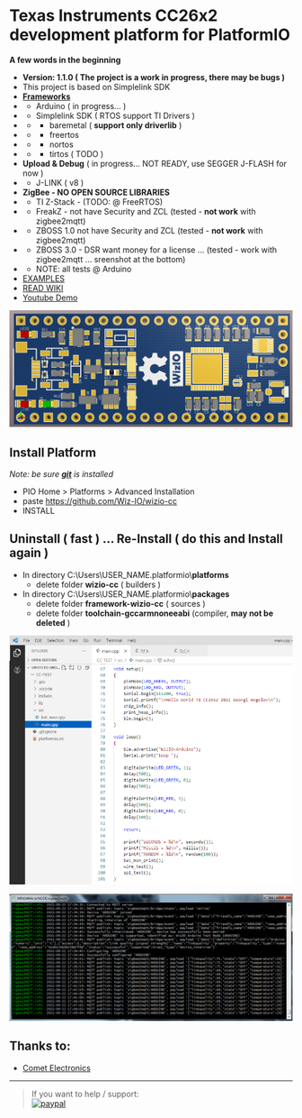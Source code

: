 # Texas Instruments CC26x2<br> development platform for PlatformIO

**A few words in the beginning**
* **Version: 1.1.0 ( The project is a work in progress, there may be bugs )**
* This project is based on Simplelink SDK
* **[Frameworks](https://github.com/Wiz-IO/framework-wizio-cc)**
* * Arduino ( in progress... )
* * Simplelink SDK ( RTOS support TI Drivers )
* * * baremetal ( **support only driverlib** )
* * * freertos 
* * * nortos
* * * tirtos ( TODO )
* **Upload & Debug** ( in progress... NOT READY, use SEGGER J-FLASH for now )
* * J-LINK ( v8 )
* **ZigBee - NO OPEN SOURCE LIBRARIES**
* * TI Z-Stack - (TODO: @ FreeRTOS)
* * FreakZ - not have Security and ZCL (tested -  **not work** with zigbee2mqtt)
* * ZBOSS 1.0 not have Security and ZCL (tested -  **not work** with zigbee2mqtt)
* * ZBOSS 3.0 - DSR want money for a license ... (tested - work with zigbee2mqtt ... sreenshot at the bottom)
* * NOTE: all tests @ Arduino
* [EXAMPLES](https://github.com/Wiz-IO/examples-wizio-cc)
* [READ WIKI](https://github.com/Wiz-IO/wizio-cc/wiki)
* [Youtube Demo](https://www.youtube.com/watch?v=GS83TT35M40)

![pico](https://raw.githubusercontent.com/Wiz-IO/LIB/master/images/Arduino-CC2652.jpg)

## Install Platform
_Note: be sure [**git**](https://git-scm.com/downloads) is installed_
* PIO Home > Platforms > Advanced Installation 
* paste https://github.com/Wiz-IO/wizio-cc
* INSTALL

## Uninstall ( fast ) ... Re-Install ( do this and Install again )
* In directory C:\Users\USER_NAME\.platformio\\**platforms**
  * delete folder **wizio-cc** ( builders )
* In directory C:\Users\USER_NAME\.platformio\\**packages**
  * delete folder **framework-wizio-cc** ( sources )
  * delete folder **toolchain-gccarmnoneeabi** (compiler, **may not be deleted** )

![pico](https://raw.githubusercontent.com/Wiz-IO/LIB/master/images/PIO-CC.jpg)

![pico](https://raw.githubusercontent.com/Wiz-IO/LIB/master/images/zigbee-sensor.jpg)

## Thanks to:
* [Comet Electronics](https://www.comet.bg/en/)

***

>If you want to help / support:   
[![paypal](https://www.paypalobjects.com/en_US/i/btn/btn_donate_SM.gif)](https://www.paypal.com/cgi-bin/webscr?cmd=_s-xclick&hosted_button_id=ESUP9LCZMZTD6)
